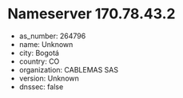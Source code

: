 # Nameserver 170.78.43.2

* as_number: 264796
* name: Unknown
* city: Bogotá
* country: CO
* organization: CABLEMAS SAS
* version: Unknown
* dnssec: false
